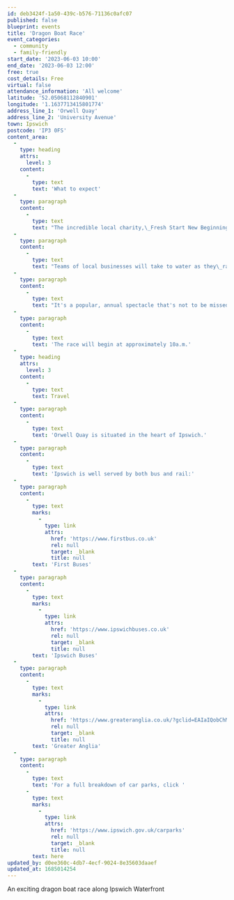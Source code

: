 ```yaml
---
id: deb3424f-1a50-439c-b576-71136c0afc07
published: false
blueprint: events
title: 'Dragon Boat Race'
event_categories:
  - community
  - family-friendly
start_date: '2023-06-03 10:00'
end_date: '2023-06-03 12:00'
free: true
cost_details: Free
virtual: false
attendance_information: 'All welcome'
latitude: '52.05068112840901'
longitude: '1.1637713415801774'
address_line_1: 'Orwell Quay'
address_line_2: 'University Avenue'
town: Ipswich
postcode: 'IP3 0FS'
content_area:
  -
    type: heading
    attrs:
      level: 3
    content:
      -
        type: text
        text: 'What to expect'
  -
    type: paragraph
    content:
      -
        type: text
        text: "The incredible local charity,\_Fresh Start New Beginnings,\_have once again arranged an exciting Dragon Boat Race along the Ipswich Waterfront to raise vital funds for their work."
  -
    type: paragraph
    content:
      -
        type: text
        text: "Teams of local businesses will take to water as they\_race in traditional dragon-boats along Orwell Quay."
  -
    type: paragraph
    content:
      -
        type: text
        text: "It's a popular, annual spectacle that's not to be missed!"
  -
    type: paragraph
    content:
      -
        type: text
        text: 'The race will begin at approximately 10a.m.'
  -
    type: heading
    attrs:
      level: 3
    content:
      -
        type: text
        text: Travel
  -
    type: paragraph
    content:
      -
        type: text
        text: 'Orwell Quay is situated in the heart of Ipswich.'
  -
    type: paragraph
    content:
      -
        type: text
        text: 'Ipswich is well served by both bus and rail:'
  -
    type: paragraph
    content:
      -
        type: text
        marks:
          -
            type: link
            attrs:
              href: 'https://www.firstbus.co.uk'
              rel: null
              target: _blank
              title: null
        text: 'First Buses'
  -
    type: paragraph
    content:
      -
        type: text
        marks:
          -
            type: link
            attrs:
              href: 'https://www.ipswichbuses.co.uk'
              rel: null
              target: _blank
              title: null
        text: 'Ipswich Buses'
  -
    type: paragraph
    content:
      -
        type: text
        marks:
          -
            type: link
            attrs:
              href: 'https://www.greateranglia.co.uk/?gclid=EAIaIQobChMIwtT-5K6Q_wIVCeztCh3GKgY6EAAYASAAEgLEO_D_BwE'
              rel: null
              target: _blank
              title: null
        text: 'Greater Anglia'
  -
    type: paragraph
    content:
      -
        type: text
        text: 'For a full breakdown of car parks, click '
      -
        type: text
        marks:
          -
            type: link
            attrs:
              href: 'https://www.ipswich.gov.uk/carparks'
              rel: null
              target: _blank
              title: null
        text: here
updated_by: d0ee360c-4db7-4ecf-9024-8e35603daaef
updated_at: 1685014254
---
```

An exciting dragon boat race along Ipswich Waterfront